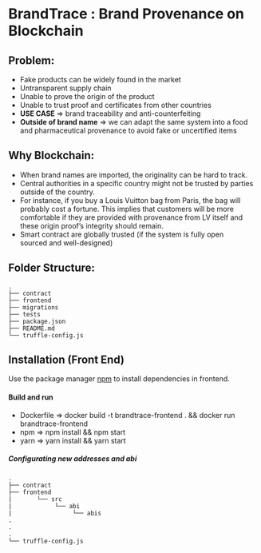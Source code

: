 # BrandTrace : Brand Provenance on Blockchain

## Problem:
* Fake products can be widely found in the market
* Untransparent supply chain
* Unable to prove the origin of the product
* Unable to trust proof and certificates from other countries
* **USE CASE** => brand traceability and anti-counterfeiting
* **Outside of brand name** => we can adapt the same system into a food and pharmaceutical provenance to avoid fake or uncertified items

## Why Blockchain:
* When brand names are imported, the originality can be hard to track. 
* Central authorities in a specific country might not be trusted by parties outside of the country. 
* For instance, if you buy a Louis Vuitton bag from Paris, the bag will probably cost a fortune. This implies that customers will be more comfortable if they are provided with provenance from LV itself and these origin proof’s integrity should remain. 
* Smart contract are globally trusted (if the system is fully open sourced and well-designed)

## Folder Structure:
```
.
├── contract
├── frontend
├── migrations
├── tests
├── package.json
├── README.md
└── truffle-config.js
```

## Installation (Front End)
Use the package manager [npm](https://docs.npmjs.com/cli/v8/commands/npm-install) to install dependencies in frontend.

#### Build and run
* Dockerfile => docker build -t brandtrace-frontend . && docker run brandtrace-frontend
* npm => npm install && npm start
* yarn => yarn install && yarn start

##### Configurating new addresses and abi
```
.
├── contract
├── frontend
|       └── src
|            └── abi
|                 └── abis
.
.
.
└── truffle-config.js
```




